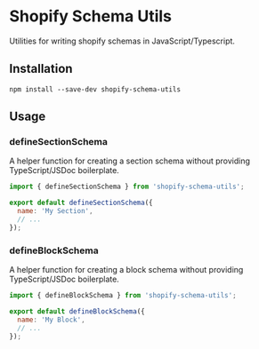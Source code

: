 # Shopify Schema Utils

Utilities for writing shopify schemas in JavaScript/Typescript.

## Installation

```shell
npm install --save-dev shopify-schema-utils
```

## Usage

### defineSectionSchema

A helper function for creating a section schema without providing TypeScript/JSDoc boilerplate.

```js
import { defineSectionSchema } from 'shopify-schema-utils';

export default defineSectionSchema({
  name: 'My Section',
  // ...
});
```

### defineBlockSchema

A helper function for creating a block schema without providing TypeScript/JSDoc boilerplate.

```js
import { defineBlockSchema } from 'shopify-schema-utils';

export default defineBlockSchema({
  name: 'My Block',
  // ...
});
```
